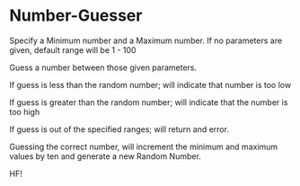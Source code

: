 # Number-Guesser

 Specify a Minimum number and a Maximum number.  If no parameters are given, default range will be 1 - 100

 Guess a number between those given parameters.

 If guess is less than the random number; will indicate that number is too low

 If guess is greater than the random number; will indicate that the number is too high

 If guess is out of the specified ranges; will return and error.

 Guessing the correct number, will increment the minimum and maximum values by ten and generate a new Random Number.

HF!
